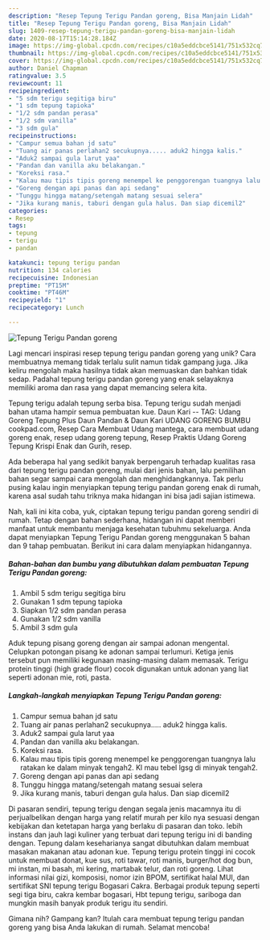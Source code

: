 ```yaml
---
description: "Resep Tepung Terigu Pandan goreng, Bisa Manjain Lidah"
title: "Resep Tepung Terigu Pandan goreng, Bisa Manjain Lidah"
slug: 1409-resep-tepung-terigu-pandan-goreng-bisa-manjain-lidah
date: 2020-08-17T15:14:28.184Z
image: https://img-global.cpcdn.com/recipes/c10a5eddcbce5141/751x532cq70/tepung-terigu-pandan-goreng-foto-resep-utama.jpg
thumbnail: https://img-global.cpcdn.com/recipes/c10a5eddcbce5141/751x532cq70/tepung-terigu-pandan-goreng-foto-resep-utama.jpg
cover: https://img-global.cpcdn.com/recipes/c10a5eddcbce5141/751x532cq70/tepung-terigu-pandan-goreng-foto-resep-utama.jpg
author: Daniel Chapman
ratingvalue: 3.5
reviewcount: 11
recipeingredient:
- "5 sdm terigu segitiga biru"
- "1 sdm tepung tapioka"
- "1/2 sdm pandan perasa"
- "1/2 sdm vanilla"
- "3 sdm gula"
recipeinstructions:
- "Campur semua bahan jd satu"
- "Tuang air panas perlahan2 secukupnya..... aduk2 hingga kalis."
- "Aduk2 sampai gula larut yaa"
- "Pandan dan vanilla aku belakangan."
- "Koreksi rasa."
- "Kalau mau tipis tipis goreng menempel ke penggorengan tuangnya lalu ratakan ke dalam minyak tengah2. Kl mau tebel lgsg di minyak tengah2."
- "Goreng dengan api panas dan api sedang"
- "Tunggu hingga matang/setengah matang sesuai selera"
- "Jika kurang manis, taburi dengan gula halus. Dan siap dicemil2"
categories:
- Resep
tags:
- tepung
- terigu
- pandan

katakunci: tepung terigu pandan 
nutrition: 134 calories
recipecuisine: Indonesian
preptime: "PT15M"
cooktime: "PT46M"
recipeyield: "1"
recipecategory: Lunch

---
```



![Tepung Terigu Pandan goreng](https://img-global.cpcdn.com/recipes/c10a5eddcbce5141/751x532cq70/tepung-terigu-pandan-goreng-foto-resep-utama.jpg)

Lagi mencari inspirasi resep tepung terigu pandan goreng yang unik? Cara membuatnya memang tidak terlalu sulit namun tidak gampang juga. Jika keliru mengolah maka hasilnya tidak akan memuaskan dan bahkan tidak sedap. Padahal tepung terigu pandan goreng yang enak selayaknya memiliki aroma dan rasa yang dapat memancing selera kita.

Tepung terigu adalah tepung serba bisa. Tepung terigu sudah menjadi bahan utama hampir semua pembuatan kue. Daun Kari -- TAG: Udang Goreng Tepung Plus Daun Pandan &amp; Daun Kari UDANG GORENG BUMBU cookpad.com, Resep Cara Membuat Udang mantega, cara membuat udang goreng enak, resep udang goreng tepung, Resep Praktis Udang Goreng Tepung Krispi Enak dan Gurih, resep.

Ada beberapa hal yang sedikit banyak berpengaruh terhadap kualitas rasa dari tepung terigu pandan goreng, mulai dari jenis bahan, lalu pemilihan bahan segar sampai cara mengolah dan menghidangkannya. Tak perlu pusing kalau ingin menyiapkan tepung terigu pandan goreng enak di rumah, karena asal sudah tahu triknya maka hidangan ini bisa jadi sajian istimewa.


Nah, kali ini kita coba, yuk, ciptakan tepung terigu pandan goreng sendiri di rumah. Tetap dengan bahan sederhana, hidangan ini dapat memberi manfaat untuk membantu menjaga kesehatan tubuhmu sekeluarga. Anda dapat menyiapkan Tepung Terigu Pandan goreng menggunakan 5 bahan dan 9 tahap pembuatan. Berikut ini cara dalam menyiapkan hidangannya.

<!--inarticleads1-->

##### Bahan-bahan dan bumbu yang dibutuhkan dalam pembuatan Tepung Terigu Pandan goreng:

1. Ambil 5 sdm terigu segitiga biru
1. Gunakan 1 sdm tepung tapioka
1. Siapkan 1/2 sdm pandan perasa
1. Gunakan 1/2 sdm vanilla
1. Ambil 3 sdm gula


Aduk tepung pisang goreng dengan air sampai adonan mengental. Celupkan potongan pisang ke adonan sampai terlumuri. Ketiga jenis tersebut pun memiliki kegunaan masing-masing dalam memasak. Terigu protein tinggi (high grade flour) cocok digunakan untuk adonan yang liat seperti adonan mie, roti, pasta. 

<!--inarticleads2-->

##### Langkah-langkah menyiapkan Tepung Terigu Pandan goreng:

1. Campur semua bahan jd satu
1. Tuang air panas perlahan2 secukupnya..... aduk2 hingga kalis.
1. Aduk2 sampai gula larut yaa
1. Pandan dan vanilla aku belakangan.
1. Koreksi rasa.
1. Kalau mau tipis tipis goreng menempel ke penggorengan tuangnya lalu ratakan ke dalam minyak tengah2. Kl mau tebel lgsg di minyak tengah2.
1. Goreng dengan api panas dan api sedang
1. Tunggu hingga matang/setengah matang sesuai selera
1. Jika kurang manis, taburi dengan gula halus. Dan siap dicemil2


Di pasaran sendiri, tepung terigu dengan segala jenis macamnya itu di perjualbelikan dengan harga yang relatif murah per kilo nya sesuasi dengan kebijakan dan ketetapan harga yang berlaku di pasaran dan toko. lebih instans dan jauh lagi kuliner yang terbuat dari tepung terigu ini di banding dengan. Tepung dalam keseharianya sangat dibutuhkan dalam membuat masakan makanan atau adonan kue. Tepung terigu protein tinggi ini cocok untuk membuat donat, kue sus, roti tawar, roti manis, burger/hot dog bun, mi instan, mi basah, mi kering, martabak telur, dan roti goreng. Lihat informasi nilai gizi, komposisi, nomor izin BPOM, sertifikat halal MUI, dan sertifikat SNI tepung terigu Bogasari Cakra. Berbagai produk tepung seperti segi tiga biru, cakra kembar bogasari, Hbt tepung terigu, sariboga dan mungkin masih banyak produk terigu itu sendiri. 

Gimana nih? Gampang kan? Itulah cara membuat tepung terigu pandan goreng yang bisa Anda lakukan di rumah. Selamat mencoba!
